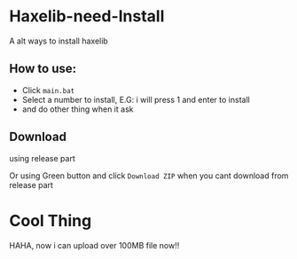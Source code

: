 # Haxelib-need-Install
A alt ways to install haxelib

## How to use:
- Click `main.bat`
- Select a number to install, E.G: i will press 1 and enter to install
- and do other thing when it ask

## Download

using release part

Or using Green button and click `Download ZIP` when you cant download from release part

# Cool Thing
HAHA, now i can upload over 100MB file now!!
